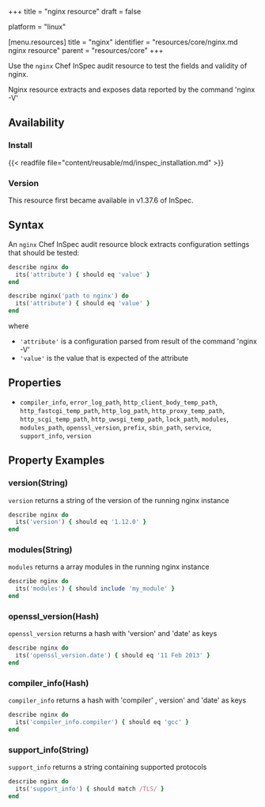 +++
title = "nginx resource"
draft = false

platform = "linux"

[menu.resources]
    title = "nginx"
    identifier = "resources/core/nginx.md nginx resource"
    parent = "resources/core"
+++

Use the `nginx` Chef InSpec audit resource to test the fields and validity of nginx.

Nginx resource extracts and exposes data reported by the command 'nginx -V'

## Availability

### Install

{{< readfile file="content/reusable/md/inspec_installation.md" >}}

### Version

This resource first became available in v1.37.6 of InSpec.

## Syntax

An `nginx` Chef InSpec audit resource block extracts configuration settings that should be tested:

```ruby
describe nginx do
  its('attribute') { should eq 'value' }
end

describe nginx('path to nginx') do
  its('attribute') { should eq 'value' }
end
```

where

- `'attribute'` is a configuration parsed from result of the command 'nginx -V'
- `'value'` is the value that is expected of the attribute

## Properties

- `compiler_info`, `error_log_path`, `http_client_body_temp_path`, `http_fastcgi_temp_path`, `http_log_path`, `http_proxy_temp_path`, `http_scgi_temp_path`, `http_uwsgi_temp_path`, `lock_path`, `modules`, `modules_path`, `openssl_version`, `prefix`, `sbin_path`, `service`, `support_info`, `version`

## Property Examples

### version(String)

`version` returns a string of the version of the running nginx instance

```ruby
describe nginx do
  its('version') { should eq '1.12.0' }
end
```

### modules(String)

`modules` returns a array modules in the running nginx instance

```ruby
describe nginx do
  its('modules') { should include 'my_module' }
end
```

### openssl_version(Hash)

`openssl_version` returns a hash with 'version' and 'date' as keys

```ruby
describe nginx do
  its('openssl_version.date') { should eq '11 Feb 2013' }
end
```

### compiler_info(Hash)

`compiler_info` returns a hash with 'compiler' , version' and 'date' as keys

```ruby
describe nginx do
  its('compiler_info.compiler') { should eq 'gcc' }
end
```

### support_info(String)

`support_info` returns a string containing supported protocols

```ruby
describe nginx do
  its('support_info') { should match /TLS/ }
end
```
